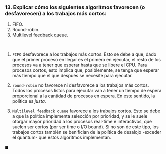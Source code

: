 ### 13. Explicar cómo los siguientes algoritmos favorecen (o desfavorecen) a los trabajos más cortos:

1. FIFO.
2. Round-robin.
3. Multilevel feedback queue.

<br>

1. `FIFO` desfavorece a los trabajos más cortos. Esto se debe a que, dado que el primer proceso en llegar es el primero en ejecutar, el resto de los procesos va a tener que esperar hasta que se libere el CPU. Para procesos cortos, esto implica que, posiblemente, se tenga que esperar más tiempo que el que después se necesite para ejecutar.

2. `round-robin` no favorece ni desfavorece a los trabajos más cortos. Todos los procesos listos para ejecutar van a tener un tiempo de espera proporcional a la cantidad de procesos en espera. En este sentido, la política es *justa*.

3. `Multilevel feedback queue` favorece a los trabajos cortos. Esto se debe a que la política implementa selección por prioridad, y se le suele otorgar mayor prioridad a los procesos real-time e interactivos, que suelen ser cortos (por ser time o I/O bound). Si no son de este tipo, los trabajos cortos también se benifician de la política de desalojo -exceder el quantum- que estos algoritmos implementan.

$\blacksquare$
